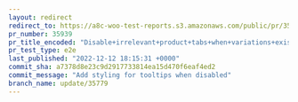```yaml
---
layout: redirect
redirect_to: https://a8c-woo-test-reports.s3.amazonaws.com/public/pr/35939/e2e/index.html
pr_number: 35939
pr_title_encoded: "Disable+irrelevant+product+tabs+when+variations+exist"
pr_test_type: e2e
last_published: "2022-12-12 18:15:31 +0000"
commit_sha: a7378d8e23c9d2917733814ea15d470f6eaf4ed2
commit_message: "Add styling for tooltips when disabled"
branch_name: update/35779
---
```

